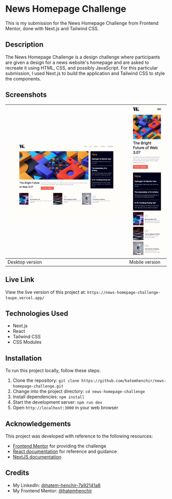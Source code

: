 # News Homepage Challenge

This is my submission for the News Homepage Challenge from Frontend Mentor, done with Next.js and Tailwind CSS.

## Description

The News Homepage Challenge is a design challenge where participants are given a design for a news website's homepage and are asked to recreate it using HTML, CSS, and possibly JavaScript. For this particular submission, I used Next.js to build the application and Tailwind CSS to style the components.

## Screenshots

| ![](./screenshots/desktop.png) | ![](./screenshots/mobile.png) |
| ------------------------------ | ----------------------------- |
| Desktop version                | Mobile version                |

## Live Link

View the live version of this project at: `https://news-homepage-challenge-taupe.vercel.app/`

## Technologies Used

- Next.js
- React
- Tailwind CSS
- CSS Modules

## Installation

To run this project locally, follow these steps:

1. Clone the repository: `git clone https://github.com/hatemhenchir/news-homepage-challenge.git`
2. Change into the project directory: `cd news-homepage-challenge`
3. Install dependencies: `npm install`
4. Start the development server: `npm run dev`
5. Open `http://localhost:3000` in your web browser

## Acknowledgements

This project was developed with reference to the following resources:

- [Frontend Mentor](https://www.frontendmentor.io/solutions/news-homepage-qhqHFQBzhX) for providing the challenge
- [React documentation](https://reactjs.org/docs/getting-started.html) for reference and guidance
- [NextJS documentation](https://nextjs.org/docs)

## Credits

- My LinkedIn: [@hatem-henchir-7a92141a8](https://www.linkedin.com/in/hatem-henchir-7a92141a8/)
- My Frontend Mentor: [@hatemhenchir](https://www.frontendmentor.io/profile/hatemhenchir)



